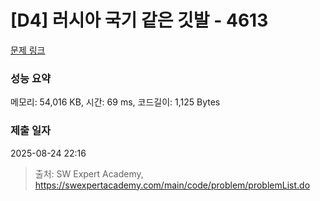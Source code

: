 # [D4] 러시아 국기 같은 깃발 - 4613 

[문제 링크](https://swexpertacademy.com/main/code/problem/problemDetail.do?contestProbId=AWQl9TIK8qoDFAXj) 

### 성능 요약

메모리: 54,016 KB, 시간: 69 ms, 코드길이: 1,125 Bytes

### 제출 일자

2025-08-24 22:16



> 출처: SW Expert Academy, https://swexpertacademy.com/main/code/problem/problemList.do